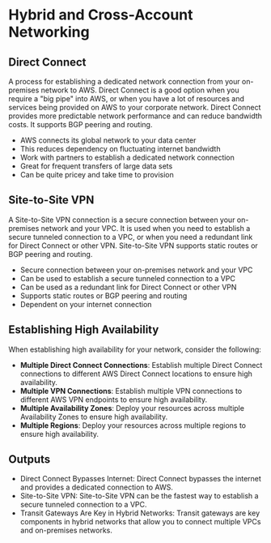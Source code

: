 # Hybrid and Cross-Account Networking

## Direct Connect

A process for establishing a dedicated network connection from your on-premises network to AWS. Direct Connect is a good option when you require a "big pipe" into AWS, or when you have a lot of resources and services being provided on AWS to your corporate network. Direct Connect provides more predictable network performance and can reduce bandwidth costs. It supports BGP peering and routing.

 - AWS connects its global network to your data center
 - This reduces dependency on fluctuating internet bandwidth
 - Work with partners to establish a dedicated network connection
 - Great for frequent transfers of large data sets
 - Can be quite pricey and take time to provision

## Site-to-Site VPN

A Site-to-Site VPN connection is a secure connection between your on-premises network and your VPC. It is used when you need to establish a secure tunneled connection to a VPC, or when you need a redundant link for Direct Connect or other VPN. Site-to-Site VPN supports static routes or BGP peering and routing.

 - Secure connection between your on-premises network and your VPC
 - Can be used to establish a secure tunneled connection to a VPC
 - Can be used as a redundant link for Direct Connect or other VPN
 - Supports static routes or BGP peering and routing
 - Dependent on your internet connection

## Establishing High Availability

When establishing high availability for your network, consider the following:

 - **Multiple Direct Connect Connections**: Establish multiple Direct Connect connections to different AWS Direct Connect locations to ensure high availability.
 - **Multiple VPN Connections**: Establish multiple VPN connections to different AWS VPN endpoints to ensure high availability.
 - **Multiple Availability Zones**: Deploy your resources across multiple Availability Zones to ensure high availability.
 - **Multiple Regions**: Deploy your resources across multiple regions to ensure high availability.

## Outputs

 - Direct Connect Bypasses Internet: Direct Connect bypasses the internet and provides a dedicated connection to AWS.
 - Site-to-Site VPN: Site-to-Site VPN can be the fastest way to establish a secure tunneled connection to a VPC.
 - Transit Gateways Are Key in Hybrid Networks: Transit gateways are key components in hybrid networks that allow you to connect multiple VPCs and on-premises networks.